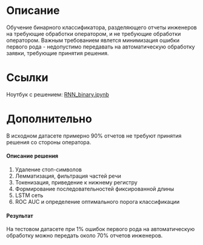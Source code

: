 # Описание
Обучение бинарного классификатора, разделяющего отчеты инженеров на требующие обработки оператором, и не требующие обработки оператором. Важным требованием явлется минимизация ошибки первого рода - недопустимо передавать на автоматическую обработку заявки, требующие принятия решения.

# Ссылки
Ноутбук с решением: [RNN_binary.ipynb](https://github.com/zosimovaa/Work-orders---classification/blob/master/RNN_binary.ipynb)


# Дополнительно
В исходном датасете примерно 90% отчетов не требуют принятия решения со стороны оператора.

#### Описание решения
1. Удаление стоп-символов
2. Лемматизация, фильтрация частей речи
3. Токенизация, приведение к нижнему регистру
4. Формирование последовательностей фиксированной длины
5. LSTM сеть
6. ROC AUC и определение оптимального порога классификации

#### Результат
На тестовом датасете при 1% ошибок первого рода на автоматическую обработку можно передать около 70% отчетов инженеров.